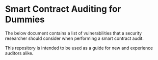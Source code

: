 # Smart Contract Auditing for Dummies

The below document contains a list of vulnerabilities that a security researcher should consider when performing a smart contract audit.

This repository is intended to be used as a guide for new and experience auditors alike. 
